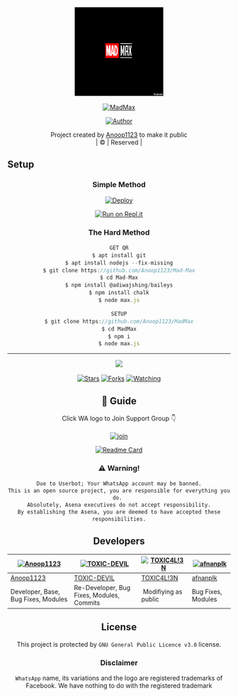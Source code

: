 
<div align="center">
  <img border-radius: 15px src="MAD MAX.jpg" width="200" height="200"/>
  <p align="center">
<a href="#"><img title="MadMax" src="https://img.shields.io/badge/MadMax-green?colorA=%23ff0000&colorB=%23017e40&style=for-the-badge"></a>
</p>
  <p align="center">
<a href="https://github.com/Anoop1123"><img title="Author" src="https://img.shields.io/badge/Author-Anoop1123/MadMax?color=blue&style=for-the-badge&logo=whatsapp"></a>
</p>
</div>
<p align="center">
Project created by <a href="https://github.com/Anoop1123">Anoop1123</a> to make it public
    <br>
       | © |
        Reserved |
    <br> 
</p>

## Setup
<div align="center">

  ### Simple Method
  
[![Deploy](https://www.herokucdn.com/deploy/button.svg)](https://heroku.com/deploy?template=https://github.com/Anoop1123/Mad-Max) 
  
[![Run on Repl.it](https://repl.it/badge/github/quiec/whatsAlfa)](https://replit.com/@Farhandqz/MadMax)
  
### The Hard Method
```js
GET QR
$ apt install git
$ apt install nodejs --fix-missing
$ git clone https://github.com/Anoop1123/Mad-Max
$ cd Mad-Max
$ npm install @adiwajshing/baileys
$ npm install chalk
$ node max.js
```
      
```js
SETUP
$ git clone https://github.com/Anoop1123/MadMax
$ cd MadMax
$ npm i
$ node max.js
```

----

  <p align="center">
  <a href="httsp://github.com/Anoop1123/MadMax">
    
<a href="https://github.com/Anoop1123/followers">
<img src="https://img.shields.io/github/repo-size/Anoop1123/Mad-Max?color=green&label=Repo%20total%20size&style=plastic">
<p align="center">
<a href="https://github.com/Anoop1123/followers"
<img title="Followers" src="https://img.shields.io/github/followers/Anoop1123?color=blue&style=flat-square"></a>
<a href="https://github.com/Anoop1123/MadMax/stargazers/"><img title="Stars" src="https://img.shields.io/github/stars/Anoop1123/MadMax?color=blue&style=flat-square"></a>
<a href="https://github.com/Anoop1123/MadMax/network/members"><img title="Forks" src="https://img.shields.io/github/forks/Anoop1123/MadMax?color=blue&style=flat-square"></a>
<a href="https://github.com/Anoop1123/MadMax/watchers"><img title="Watching" src="https://img.shields.io/github/watchers/Anoop1123/MadMax?label=Watchers&color=blue&style=flat-square"></a>
</p>

## 📢 Guide
Click WA logo to Join Support Group 👇
    <br>
<br>
  [![join](https://github.com/Alien-alfa/PublicBot/blob/main/wlogo.svg.png)](https://chat.whatsapp.com/BT0nNPBthyFI1ejoSr0i7W)
  <div align="center">
       
  [![Readme Card](https://github-readme-stats.vercel.app/api/pin/?username=Anoop1123&repo=Mad-Max&theme=nightowl)](https://github.com/Anoop1123/Mad-Max)
  </div>
    
### ⚠️ Warning! 
```
Due to Userbot; Your WhatsApp account may be banned.
This is an open source project, you are responsible for everything you do. 
Absolutely, Asena executives do not accept responsibility.
By establishing the Asena, you are deemed to have accepted these responsibilities.
```

## Developers
  <div align="center">
    
  [![Anoop1123](https://github.com/Anoop1123.png?size=100)](https://github.com/Anoop1123) | [![TOXIC-DEVIL](https://github.com/TOXIC-DEVIL.png?size=100)](https://github.com/TOXIC-DEVIL) |  [![TOXIC4L!3N](https://github.com/Alien-alfa.png?size=100)](https://github.com/AI-VIKI) | [![afnanplk](https://github.com/afnanplk.png?size=100)](https://github.com/afnanplk) 
----|----|----|----
[Anoop1123](https://github.com/Anoop1123) | [TOXIC-DEVIL](https://github.com/TOXIC-DEVIL) | [TOXIC4L!3N](https://github.com/AI-VIKI) | [afnanplk](https://github.com/afnanplk) 
Developer, Base, Bug Fixes, Modules| Re-Developer, Bug Fixes, Modules, Commits |  Modifiying  as   public | Bug Fixes, Modules 
  </div>
    


## License
This project is protected by `GNU General Public Licence v3.0` license.

### Disclaimer
`WhatsApp` name, its variations and the logo are registered trademarks of Facebook. We have nothing to do with the registered trademark
